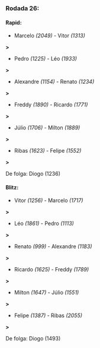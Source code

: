 ### Rodada 26:

#### Rapid:

* Marcelo *(2049)*     -     Vitor *(1313)*

 **>** 
* Pedro *(1225)*     -     Léo *(1933)*

 **>** 
* Alexandre *(1154)*     -     Renato *(1234)*

 **>** 
* Freddy *(1890)*     -     Ricardo *(1771)*

 **>** 
* Júlio *(1706)*     -     Milton *(1889)*

 **>** 
* Ribas *(1623)*     -     Felipe *(1552)*

 **>** 

De folga: Diogo (1236)

#### Blitz:

* Vitor *(1256)*     -     Marcelo *(1717)*

 **>** 
* Léo *(1861)*     -     Pedro *(1113)*

 **>** 
* Renato *(999)*     -     Alexandre *(1183)*

 **>** 
* Ricardo *(1625)*     -     Freddy *(1789)*

 **>** 
* Milton *(1647)*     -     Júlio *(1551)*

 **>** 
* Felipe *(1387)*     -     Ribas *(2055)*

 **>** 

De folga: Diogo (1493)

